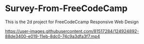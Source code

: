 


# Survey-From-FreeCodeCamp
This is the 2d project for FreeCodeCcamp Responsive Web Design


https://user-images.githubusercontent.com/81517284/124924892-88de3400-e019-11eb-8dc0-74c9a3dfa3f7.mp4
